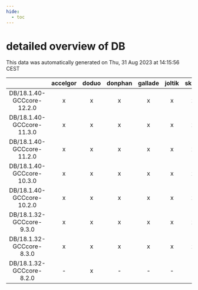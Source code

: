 ```yaml
---
hide:
  - toc
---
```


detailed overview of DB
=======================


This data was automatically generated on Thu, 31 Aug 2023 at 14:15:56 CEST  

| |accelgor|doduo|donphan|gallade|joltik|skitty|swalot|victini|
| :---: | :---: | :---: | :---: | :---: | :---: | :---: | :---: | :---: |
|DB/18.1.40-GCCcore-12.2.0|x|x|x|x|x|x|x|x|
|DB/18.1.40-GCCcore-11.3.0|x|x|x|x|x|x|x|x|
|DB/18.1.40-GCCcore-11.2.0|x|x|x|x|x|x|x|x|
|DB/18.1.40-GCCcore-10.3.0|x|x|x|x|x|x|x|x|
|DB/18.1.40-GCCcore-10.2.0|x|x|x|x|x|x|x|x|
|DB/18.1.32-GCCcore-9.3.0|x|x|x|x|x|x|x|x|
|DB/18.1.32-GCCcore-8.3.0|x|x|x|x|x|x|x|x|
|DB/18.1.32-GCCcore-8.2.0|-|x|-|-|-|-|x|-|
